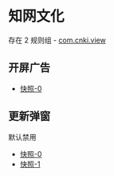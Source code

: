 # 知网文化

存在 2 规则组 - [com.cnki.view](/src/apps/com.cnki.view.ts)

## 开屏广告

- [快照-0](https://i.gkd.li/import/12755696)

## 更新弹窗

默认禁用

- [快照-0](https://i.gkd.li/import/12755689)
- [快照-1](https://i.gkd.li/import/12755700)

